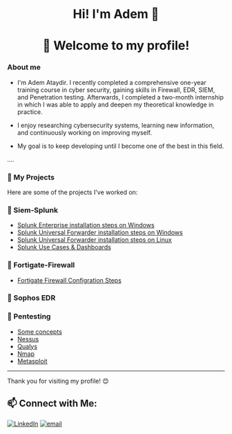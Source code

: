 <h1 align="center"> Hi! I'm Adem 👋 </h1>
<h1 align="center"> 🤝  Welcome to my profile! </h1>



###  About me

- I'm Adem Ataydir. I recently completed a comprehensive one-year training course in cyber security, gaining skills in Firewall, EDR, SIEM, and Penetration testing. Afterwards, I completed a two-month internship in which I was able to apply and deepen my theoretical knowledge in practice.

- I enjoy researching cybersecurity systems, learning new information, and continuously working on improving myself.
- My goal is to keep developing until I become one of the best in this field.

....

### 💼 My Projects

Here are some of the projects I've worked on:

### 🚀 Siem-Splunk

- [Splunk Enterprise installation steps on Windows](https://github.com/ademataydir/splunk-enterprise-installation-steps-on-windows)
- [Splunk Universal Forwarder installation steps on Windows](https://github.com/ademataydir/splunk-universal-forwarder-installation-steps-on-windows)
- [Splunk Universal Forwarder installation steps on Linux](https://github.com/ademataydir/splunk-universal-forwarder-installation-steps-on-linux)
- [Splunk Use Cases & Dashboards](https://github.com/ademataydir/splunk-use-cases)

### 🚀 Fortigate-Firewall

- [Fortigate Firewall Configration Steps](https://github.com/ademataydir/Fortigate-Firewall)
 
### 🚀 Sophos EDR

### 🚀 Pentesting

- [Some concepts](https://github.com/ademataydir/vulnerability-management)
- [Nessus](https://github.com/ademataydir/Nessus)
- [Qualys](https://github.com/ademataydir/Qualys)
- [Nmap](https://github.com/ademataydir/Nmap)
- [Metasploit](https://github.com/ademataydir/Metasploit)


---

Thank you for visiting my profile! 😊

<h2> 📫 Connect with Me:</h2>

[![LinkedIn](https://img.shields.io/badge/LinkedIn-%230077B5.svg?logo=linkedin&logoColor=white)](https://linkedin.com/in/www.linkedin.com/in/adem-ataydir-cyber-security-engineer)
[![email](https://img.shields.io/badge/Email-D14836?logo=gmail&logoColor=white)](mailto:ataydiradem88@gmail.com) 
